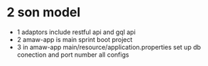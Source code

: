 # 2 son model 
- 1 adaptors include restful api and gql api
- 2 amaw-app is main sprint boot project
- 3 in amaw-app main/resource/application.properties set up db conection and port number all configs
